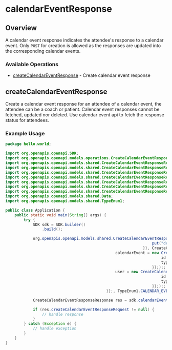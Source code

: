 # calendarEventResponse

## Overview

A calendar event response indicates the attendee's response to a calendar event.  Only `POST` for creation is allowed as the responses are updated into the corresponding calendar events.

### Available Operations

* [createCalendarEventResponse](#createcalendareventresponse) - Create calendar event response

## createCalendarEventResponse

Create a calendar event response for an attendee of a calendar event, the attendee can be a coach or patient.  Calendar event responses cannot be fetched, updated nor deleted.  Use calendar event api to fetch the response status for attendees.

### Example Usage

```java
package hello.world;

import org.openapis.openapi.SDK;
import org.openapis.openapi.models.operations.CreateCalendarEventResponseResponse;
import org.openapis.openapi.models.shared.CreateCalendarEventResponseRequest;
import org.openapis.openapi.models.shared.CreateCalendarEventResponseRequestData;
import org.openapis.openapi.models.shared.CreateCalendarEventResponseRequestDataAttributes;
import org.openapis.openapi.models.shared.CreateCalendarEventResponseRequestDataAttributesResponseStatusEnum;
import org.openapis.openapi.models.shared.CreateCalendarEventResponseRequestDataRelationships;
import org.openapis.openapi.models.shared.CreateCalendarEventResponseRequestDataRelationshipsCalendarEvent;
import org.openapis.openapi.models.shared.CreateCalendarEventResponseRequestDataRelationshipsUser;
import org.openapis.openapi.models.shared.Data;
import org.openapis.openapi.models.shared.TypeEnum1;

public class Application {
    public static void main(String[] args) {
        try {
            SDK sdk = SDK.builder()
                .build();

            org.openapis.openapi.models.shared.CreateCalendarEventResponseRequest req = new CreateCalendarEventResponseRequest(                new CreateCalendarEventResponseRequestData(                new CreateCalendarEventResponseRequestDataAttributes(                new java.util.HashMap<String, Object>() {{
                                                                put("deleniti", "fugit");
                                                            }}, CreateCalendarEventResponseRequestDataAttributesResponseStatusEnum.TENTATIVE);,                 new CreateCalendarEventResponseRequestDataRelationships() {{
                                                calendarEvent = new CreateCalendarEventResponseRequestDataRelationshipsCalendarEvent(                new Data() {{
                                                                    id = "a482562f-222e-4981-bee1-7cbe61e6b7b9";
                                                                    type = "minima";
                                                                }};);;
                                                user = new CreateCalendarEventResponseRequestDataRelationshipsUser(                new Data() {{
                                                                    id = "bc0ab3c2-0c4f-4378-9fd8-71f99dd2efd1";
                                                                    type = "consequuntur";
                                                                }};);;
                                            }};, TypeEnum1.CALENDAR_EVENT_RESPONSE););            

            CreateCalendarEventResponseResponse res = sdk.calendarEventResponse.createCalendarEventResponse(req);

            if (res.createCalendarEventResponseRequest != null) {
                // handle response
            }
        } catch (Exception e) {
            // handle exception
        }
    }
}
```
